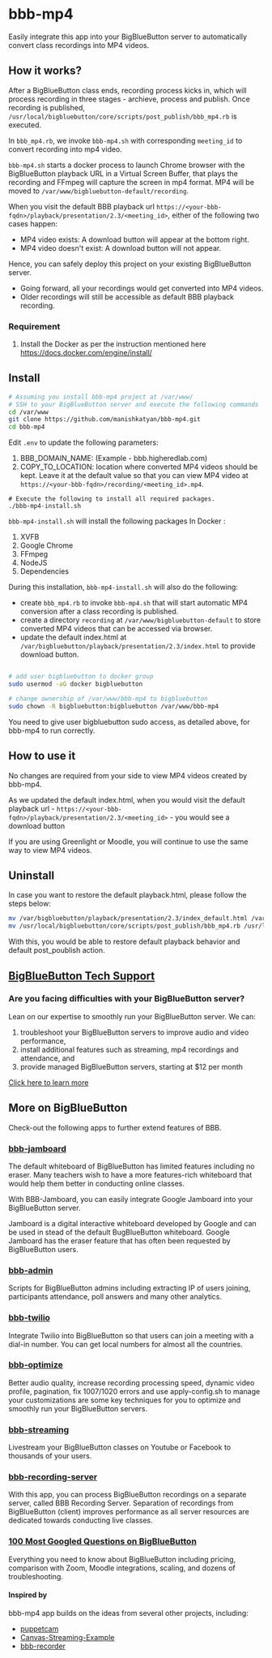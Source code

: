 # bbb-mp4

Easily integrate this app into your BigBlueButton server to automatically convert class recordings into MP4 videos.

## How it works?

After a BigBlueButton class ends, recording process kicks in, which will process recording in three stages - archieve, process and publish. Once recording is published, `/usr/local/bigbluebutton/core/scripts/post_publish/bbb_mp4.rb` is executed.

In `bbb_mp4.rb`, we invoke `bbb-mp4.sh` with corresponding `meeting_id` to convert recording into mp4 video.

`bbb-mp4.sh` starts a docker process to launch Chrome browser with the BigBlueButton playback URL in a Virtual Screen Buffer, that plays the recording and FFmpeg will capture the screen in mp4 format. MP4 will be moved to `/var/www/bigbluebutton-default/recording`.

When you visit the default BBB playback url `https://<your-bbb-fqdn>/playback/presentation/2.3/<meeting_id>`, either of the following two cases happen:

- MP4 video exists: A download button will appear at the bottom right.
- MP4 video doesn't exist: A download button will not appear.

Hence, you can safely deploy this project on your existing BigBlueButton server.

- Going forward, all your recordings would get converted into MP4 videos.
- Older recordings will still be accessible as default BBB playback recording.

### Requirement

1. Install the Docker as per the instruction mentioned here https://docs.docker.com/engine/install/

## Install

```sh
# Assuming you install bbb-mp4 project at /var/www/
# SSH to your BigBlueButton server and execute the following commands
cd /var/www
git clone https://github.com/manishkatyan/bbb-mp4.git
cd bbb-mp4
```

Edit `.env` to update the following parameters:

1. BBB_DOMAIN_NAME: <it will be automatically updated through bbb-mp4-install.sh> (Example - bbb.higheredlab.com)
2. COPY_TO_LOCATION: location where converted MP4 videos should be kept. Leave it at the default value so that you can view MP4 video at `https://<your-bbb-fqdn>/recording/<meeting_id>.mp4`.

```ssh
# Execute the following to install all required packages.
./bbb-mp4-install.sh
```

`bbb-mp4-install.sh` will install the following packages In Docker :

1. XVFB
2. Google Chrome
3. FFmpeg
4. NodeJS
5. Dependencies

During this installation, `bbb-mp4-install.sh` will also do the following:

- create `bbb_mp4.rb` to invoke `bbb-mp4.sh` that will start automatic MP4 conversion after a class recording is published.
- create a directory `recording` at `/var/www/bigbluebutton-default` to store converted MP4 videos that can be accessed via browser.
- update the default index.html at `/var/bigbluebutton/playback/presentation/2.3/index.html` to provide download button.

```sh

# add user bigbluebutton to docker group
sudo usermod -aG docker bigbluebutton

# change ownership of /var/www/bbb-mp4 to bigbluebutton
sudo chown -R bigbluebutton:bigbluebutton /var/www/bbb-mp4

```

You need to give user bigbluebutton sudo access, as detailed above, for bbb-mp4 to run correctly.

## How to use it

No changes are required from your side to view MP4 videos created by bbb-mp4.

As we updated the default index.html, when you would visit the default playback url - `https://<your-bbb-fqdn>/playback/presentation/2.3/<meeting_id>` - you would see a download button

If you are using Greenlight or Moodle, you will continue to use the same way to view MP4 videos.

## Uninstall

In case you want to restore the default playback.html, please follow the steps below:

```sh
mv /var/bigbluebutton/playback/presentation/2.3/index_default.html /var/bigbluebutton/playback/presentation/2.3/index.html
mv /usr/local/bigbluebutton/core/scripts/post_publish/bbb_mp4.rb /usr/local/bigbluebutton/core/scripts/post_publish/bbb_mp4.rb.old
```

With this, you would be able to restore default playback behavior and default post_poublish action.

## [BigBlueButton Tech Support](https://higheredlab.com/bigbluebutton-support/)

### Are you facing difficulties with your BigBlueButton server?

Lean on our expertise to smoothly run your BigBlueButton server. We can:

1. troubleshoot your BigBlueButton servers to improve audio and video performance,
1. install additional features such as streaming, mp4 recordings and attendance, and
1. provide managed BigBlueButton servers, starting at $12 per month

[Click here to learn more](https://higheredlab.com/bigbluebutton-support/)

## More on BigBlueButton

Check-out the following apps to further extend features of BBB.

### [bbb-jamboard](https://github.com/manishkatyan/bbb-jamboard)

The default whiteboard of BigBlueButton has limited features including no eraser. Many teachers wish to have a more features-rich whiteboard that would help them better in conducting online classes.

With BBB-Jamboard, you can easily integrate Google Jamboard into your BigBlueButton server.

Jamboard is a digital interactive whiteboard developed by Google and can be used in stead of the default BugBlueButton whiteboard. Google Jamboard has the eraser feature that has often been requested by BigBlueButton users.

### [bbb-admin](https://github.com/manishkatyan/bbb-admin)

Scripts for BigBlueButton admins including extracting IP of users joining, participants attendance, poll answers and many other analytics.

### [bbb-twilio](https://github.com/manishkatyan/bbb-twilio)

Integrate Twilio into BigBlueButton so that users can join a meeting with a dial-in number. You can get local numbers for almost all the countries.

### [bbb-optimize](https://github.com/manishkatyan/bbb-customize)

Better audio quality, increase recording processing speed, dynamic video profile, pagination, fix 1007/1020 errors and use apply-config.sh to manage your customizations are some key techniques for you to optimize and smoothly run your BigBlueButton servers.

### [bbb-streaming](https://github.com/manishkatyan/bbb-streaming)

Livestream your BigBlueButton classes on Youtube or Facebook to thousands of your users.

### [bbb-recording-server](https://github.com/manishkatyan/bbb-recording-server)

With this app, you can process BigBlueButton recordings on a separate server, called BBB Recording Server. Separation of recordings from BigBlueButton (client) improves performance as all server resources are dedicated towards conducting live classes.

### [100 Most Googled Questions on BigBlueButton](https://higheredlab.com/bigbluebutton-guide/)

Everything you need to know about BigBlueButton including pricing, comparison with Zoom, Moodle integrations, scaling, and dozens of troubleshooting.

#### Inspired by

bbb-mp4 app builds on the ideas from several other projects, including:

- [puppetcam](https://github.com/muralikg/puppetcam)
- [Canvas-Streaming-Example](https://github.com/fbsamples/Canvas-Streaming-Example)
- [bbb-recorder](https://github.com/jibon57/bbb-recorder)
